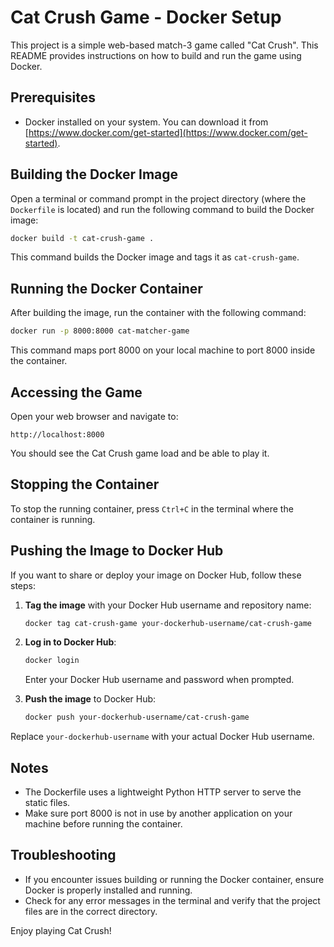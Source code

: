 # Cat Crush Game - Docker Setup

This project is a simple web-based match-3 game called "Cat Crush". This README provides instructions on how to build and run the game using Docker.

## Prerequisites

- Docker installed on your system. You can download it from [https://www.docker.com/get-started](https://www.docker.com/get-started).

## Building the Docker Image

Open a terminal or command prompt in the project directory (where the `Dockerfile` is located) and run the following command to build the Docker image:

```bash
docker build -t cat-crush-game .
```

This command builds the Docker image and tags it as `cat-crush-game`.

## Running the Docker Container

After building the image, run the container with the following command:

```bash
docker run -p 8000:8000 cat-matcher-game
```

This command maps port 8000 on your local machine to port 8000 inside the container.

## Accessing the Game

Open your web browser and navigate to:

```
http://localhost:8000
```

You should see the Cat Crush game load and be able to play it.

## Stopping the Container

To stop the running container, press `Ctrl+C` in the terminal where the container is running.

## Pushing the Image to Docker Hub

If you want to share or deploy your image on Docker Hub, follow these steps:

1. **Tag the image** with your Docker Hub username and repository name:
   ```bash
   docker tag cat-crush-game your-dockerhub-username/cat-crush-game
   ```

2. **Log in to Docker Hub**:
   ```bash
   docker login
   ```
   Enter your Docker Hub username and password when prompted.

3. **Push the image** to Docker Hub:
   ```bash
   docker push your-dockerhub-username/cat-crush-game
   ```

Replace `your-dockerhub-username` with your actual Docker Hub username.

## Notes

- The Dockerfile uses a lightweight Python HTTP server to serve the static files.
- Make sure port 8000 is not in use by another application on your machine before running the container.

## Troubleshooting

- If you encounter issues building or running the Docker container, ensure Docker is properly installed and running.
- Check for any error messages in the terminal and verify that the project files are in the correct directory.

Enjoy playing Cat Crush!

